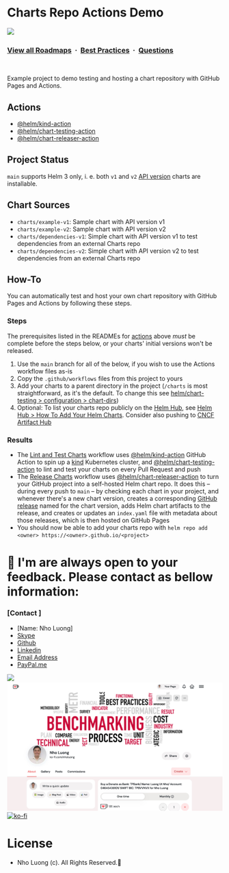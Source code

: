 # Charts Repo Actions Demo

![](https://i.imgur.com/waxVImv.png)
### [View all Roadmaps](https://github.com/nholuongut/all-roadmaps) &nbsp;&middot;&nbsp; [Best Practices](https://github.com/nholuongut/all-roadmaps/blob/main/public/best-practices/) &nbsp;&middot;&nbsp; [Questions](https://www.linkedin.com/in/nholuong/)
<br/>

Example project to demo testing and hosting a chart repository with GitHub Pages and Actions.

## Actions

* [@helm/kind-action](https://github.com/helm/kind-action)
* [@helm/chart-testing-action](https://github.com/nholuongut/chart-testing-action)
* [@helm/chart-releaser-action](https://github.com/helm/chart-releaser-action)

## Project Status

`main` supports Helm 3 only, i. e. both `v1` and `v2` [API version](https://helm.sh/docs/topics/charts/#the-apiversion-field) charts are installable.

## Chart Sources

* `charts/example-v1`: Sample chart with API version v1
* `charts/example-v2`: Sample chart with API version v2
* `charts/dependencies-v1`: Simple chart with API version v1 to test dependencies from an external Charts repo
* `charts/dependencies-v2`: Simple chart with API version v2 to test dependencies from an external Charts repo

## How-To

You can automatically test and host your own chart repository with GitHub Pages and Actions by following these steps.

### Steps

The prerequisites listed in the READMEs for [actions](#actions) above _must_ be complete before the steps below, or your charts' initial versions won't be released.

1. Use the `main` branch for all of the below, if you wish to use the Actions workflow files as-is
1. Copy the `.github/workflows` files from this project to yours
1. Add your charts to a parent directory in the project (`/charts` is most straightforward, as it's the default. To change this see [helm/chart-testing > configuration > chart-dirs](https://github.com/nholuongut/chart-testing#configuration))
1. Optional: To list your charts repo publicly on the [Helm Hub](https://hub.helm.sh), see [Helm Hub > How To Add Your Helm Charts](https://github.com/helm/hub#how-to-add-your-helm-charts). Consider also pushing to [CNCF Artifact Hub](https://artifacthub.io/)

### Results

* The [Lint and Test Charts](/.github/workflows/lint-test.yaml) workflow uses [@helm/kind-action](https://www.github.com/helm/kind-action) GitHub Action to spin up a [kind](https://kind.sigs.k8s.io/) Kubernetes cluster, and [@helm/chart-testing-action](https://www.github.com/helm/chart-testing-action) to lint and test your charts on every Pull Request and push
* The [Release Charts](/.github/workflows/release.yaml) workflow uses [@helm/chart-releaser-action](https://www.github.com/helm/chart-releaser-action) to turn your GitHub project into a self-hosted Helm chart repo. It does this – during every push to `main` – by checking each chart in your project, and whenever there's a new chart version, creates a corresponding [GitHub release](https://help.github.com/en/github/administering-a-repository/about-releases) named for the chart version, adds Helm chart artifacts to the release, and creates or updates an `index.yaml` file with metadata about those releases, which is then hosted on GitHub Pages
* You should now be able to add your charts repo with `helm repo add <owner> https://<owner>.github.io/<project>`

# 🚀 I'm are always open to your feedback.  Please contact as bellow information:
### [Contact ]
* [Name: Nho Luong]
* [Skype](luongutnho_skype)
* [Github](https://github.com/nholuongut/)
* [Linkedin](https://www.linkedin.com/in/nholuong/)
* [Email Address](luongutnho@hotmail.com)
* [PayPal.me](https://www.paypal.com/paypalme/nholuongut)

![](https://i.imgur.com/waxVImv.png)
![](Donate.png)
[![ko-fi](https://ko-fi.com/img/githubbutton_sm.svg)](https://ko-fi.com/nholuong)

# License
* Nho Luong (c). All Rights Reserved.🌟
